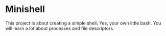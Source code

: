 # Minishell
This project is about creating a simple shell.
Yes, your own little bash.
You will learn a lot about processes and file descriptors.
